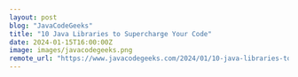 ```yaml
---
layout: post
blog: "JavaCodeGeeks"
title: "10 Java Libraries to Supercharge Your Code"
date: 2024-01-15T16:00:00Z
image: images/javacodegeeks.png
remote_url: "https://www.javacodegeeks.com/2024/01/10-java-libraries-to-supercharge-your-code.html"
---
```

